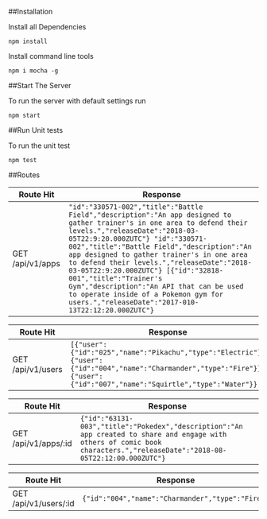 ##Installation

Install all Dependencies
```
npm install
```

Install command line tools
```
npm i mocha -g
```
##Start The Server

To run the server with default settings run
```
npm start
```
##Run Unit tests

To run the unit test
```
npm test
```

##Routes

| Route Hit | Response |
| --- | --- |
| GET /api/v1/apps  | ```"id":"330571-002","title":"Battle Field","description":"An app designed to gather trainer's in one area to defend their levels.","releaseDate":"2018-03-05T22:9:20.000ZUTC"} "id":"330571-002","title":"Battle Field","description":"An app designed to gather trainer's in one area to defend their levels.","releaseDate":"2018-03-05T22:9:20.000ZUTC"} [{"id":"32818-001","title":"Trainer's Gym","description":"An API that can be used to operate inside of a Pokemon gym for users.","releaseDate":"2017-010-13T22:12:20.000ZUTC"}```


| Route Hit | Response |
| --- | --- |
| GET /api/v1/users  | ```[{"user":{"id":"025","name":"Pikachu","type":"Electric"}}{"user":{"id":"004","name":"Charmander","type":"Fire"}}{"user":{"id":"007","name":"Squirtle","type":"Water"}}]```


| Route Hit | Response |
| --- | --- |
| GET /api/v1/apps/:id  | ```{"id":"63131-003","title":"Pokedex","description":"An app created to share and engage with others of comic book characters.","releaseDate":"2018-08-05T22:12:00.000ZUTC"}``` 

| Route Hit | Response |
| --- | --- |
| GET /api/v1/users/:id  | ```{"id":"004","name":"Charmander","type":"Fire"}```
